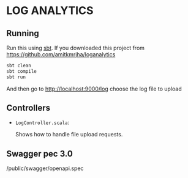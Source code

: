 # LOG ANALYTICS


## Running

Run this using [sbt](http://www.scala-sbt.org/).  If you downloaded this project from <https://github.com/amitkmrjha/loganalytics>

```bash
sbt clean
sbt compile
sbt run
```

And then go to <http://localhost:9000/log> choose the log file to upload


## Controllers

- `LogController.scala`:

  Shows how to handle file upload requests.


## Swagger pec 3.0

/public/swagger/openapi.spec